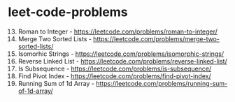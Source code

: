 # leet-code-problems

13. Roman to Integer - https://leetcode.com/problems/roman-to-integer/
21. Merge Two Sorted Lists - https://leetcode.com/problems/merge-two-sorted-lists/
205. Isomorhic Strings - https://leetcode.com/problems/isomorphic-strings/
206. Reverse Linked List - https://leetcode.com/problems/reverse-linked-list/
392. Is Subsequence - https://leetcode.com/problems/is-subsequence/
724. Find Pivot Index - https://leetcode.com/problems/find-pivot-index/
1480. Running Sum of 1d Array - https://leetcode.com/problems/running-sum-of-1d-array/
